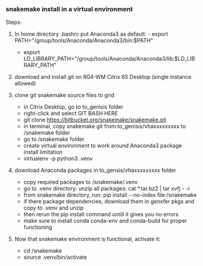 ### snakemake install in a virtual environment

Steps:
1. In home directory .bashrc put Anaconda3 as default:
        - export PATH="/group/tools/Anaconda/Anaconda3/bin:$PATH"
	- export LD_LIBRARY_PATH="/group/tools/Anaconda/Anaconda3/lib:$LD_LIBRARY_PATH"

2. download and install git on R04-WM Citrix 65 Desktop (single instance allowed)

3. clone git snakemake source files to grid
	- in Citrix Desktop, go to to_genisis folder
	- right-click and select GIT BASH HERE
	- git clone https://bitbucket.org/snakemake/snakemake.git
	- in terminal, copy snakemake git from to_genisis/vhaxxxxxxxxx to /snakemake folder
	- go to /snakemake folder
	- create virtual environment to work around Anaconda3 package install limitation
	- virtualenv -p python3 .venv

4. download Anaconda packages in to_gensis/vhaxxxxxxxxx folder
	- copy required packages to /snakemake/.venv
	- go to .venv directory: unzip all packages: cat *.tar.bz2 | tar xvfj - -i
	- from snakemake directory, run: pip install --no-index file:/snakemake
	- if there package dependencies, download them in genxfer pkgs and copy to .venv and unzip
	- then rerun the pip install command untill it gives you no errors
	- make sure to install conda conda-env and conda-build for proper functioning

5. Now that snakemake environment is functional, activate it: 
	- cd /snakemake
	- source .venv/bin/activate

